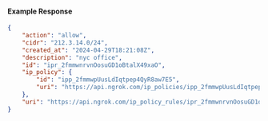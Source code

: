 <!-- Code generated for API Clients. DO NOT EDIT. -->

#### Example Response

```json
{
	"action": "allow",
	"cidr": "212.3.14.0/24",
	"created_at": "2024-04-29T18:21:08Z",
	"description": "nyc office",
	"id": "ipr_2fmmwnrvnOosuGD1oBtalX49xaO",
	"ip_policy": {
		"id": "ipp_2fmmwpUusLdIqtpep4QyR8aw7E5",
		"uri": "https://api.ngrok.com/ip_policies/ipp_2fmmwpUusLdIqtpep4QyR8aw7E5"
	},
	"uri": "https://api.ngrok.com/ip_policy_rules/ipr_2fmmwnrvnOosuGD1oBtalX49xaO"
}
```
